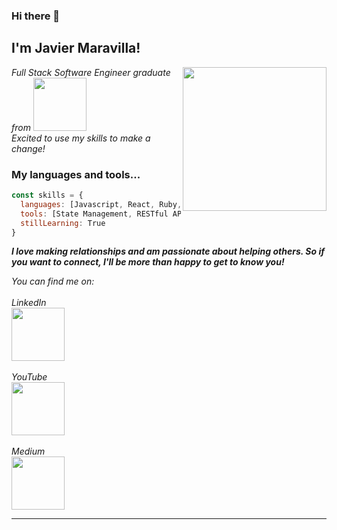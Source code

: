 ### Hi there 👋

<h2> I'm Javier Maravilla! </h2>
<img align='right' src="https://yt3.ggpht.com/ItSYZiF8qhrKVCgrjWfqJ6yUFyUTOT2PAXLEiFplHiiPnxBL5Me6bvnnRElXjjEMSrpwcYeGJg=s176-c-k-c0x00ffffff-no-rj" width="230">
<p><em> Full Stack Software Engineer graduate from <a href="https://flatironschool.com/"><img src="https://upload.wikimedia.org/wikipedia/commons/6/61/FS_wiki.png" width="85"></a></br>Excited to use my skills to make a change!  
</em></p>

### My languages and tools...  

```javascript
const skills = {
  languages: [Javascript, React, Ruby, Rails, HTML, CSS, SCSS],
  tools: [State Management, RESTful API, Redux, Hooks, Libraries, Node, Styled-Components, Git],
  stillLearning: True
}
```

<em><b>I love making relationships and am passionate about helping others. So if you want to connect, I'll be more than happy to get to know you!</b></em>


<p><em> You can find me on: 
</br>
</br> LinkedIn
</br><a href="https://www.linkedin.com/in/javier-maravilla/"><img src="https://content.linkedin.com/content/dam/me/brand/en-us/brand-home/illustrations/dsk-e6.svg.original.svg" width="85"></a> 
</br>
</br> YouTube
</br><a href="https://www.youtube.com/channel/UCiO9BQl4bwbuNc4yD8WmC5A"><img src="https://clipart.info/images/ccovers/1590430872youtube-logo-png-transparent-text.png" width="85"></a>
</br>
</br> Medium
</br><a href="https://medium.com/@javier.maravilla"><img src="https://miro.medium.com/max/8978/1*s986xIGqhfsN8U--09_AdA.png" width="85"></a> 
</em></p>

---

<!--
**jmaravilla-a/jmaravilla-a** is a ✨ _special_ ✨ repository because its `README.md` (this file) appears on your GitHub profile.

Here are some ideas to get you started:

- 🔭 I’m currently working on ...
- 🌱 I’m currently learning ...
- 👯 I’m looking to collaborate on ...
- 🤔 I’m looking for help with ...
- 💬 Ask me about ...
- 📫 How to reach me: ...
- 😄 Pronouns: ...
- ⚡ Fun fact: ...
-->
